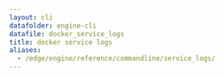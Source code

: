 ```yaml
---
layout: cli
datafolder: engine-cli
datafile: docker_service_logs
title: docker service logs
aliases:
  - /edge/engine/reference/commandline/service_logs/
---
```

<!--
This page is automatically generated from Docker's source code. If you want to
suggest a change to the text that appears here, open a ticket or pull request
in the source repository on GitHub:

https://github.com/docker/cli
-->

